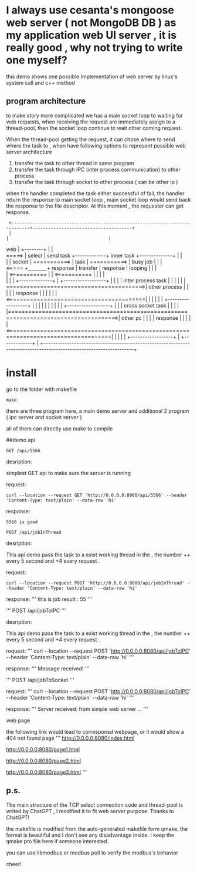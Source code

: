 
# I always use cesanta's mongoose web server ( not MongoDB DB ) as my application web UI server , it is really good , why not trying to write one myself?


this demo shows one possible Implementation of web server by linux's system call and c++ method


## program architecture

to make story more complicated we has a main socket loop to waiting for web requests, when receiving the request are immediately assign to a thread-pool, then the socket loop continue to wait other coming request.

When the thread-pool getting the request, it can chose where to send where the task to , when have following options to represent possible web server architecture

1. transfer the task to other thread in same program
2. transfer the task through IPC (inter process communication) to other process
3. transfer the task through socket to other process ( can be other ip )
 
when the handler completed the task either successful of fail, the handler return the response to main socket loop , main socket loop would send back the response to the file descriptor. At this moment , the requester can get response.



     +-----------------------------------------------------------------------------+--------------------------------------+
     |                                                                             |                                      |        
 web |   +--------+                                                                |                                      |        
 =====>  | select |   send task   +-------------+   inner task +--------------+    |                                      |        
     |   | socket |  ===========> |   task      | ===========> |    busy job  |    |                                      |        
 <=====  +________+    response   |  transfer   |    response  |     looping  |    |                                      |        
     |               <=========== |             | <=========== |              |    |                                      |        
     |                            |             |              +--------------+    |          +------------------+        |
     |                            |             |           inter process task                |                  |        |
     |                            |             |   =========================================>|   other process  |        |
     |                            |             |                   response                  |                  |        |
     |                            |             |   <=========================================|                  |        |
     |                            |             |                                             +------------------+        |
     |                            |             |                                  |                                      |
     |                            |             |                                  |                                                    +------------------+
     |                            |             |                 cross socket task                                                     |                  |
     |                            |             |======================================================================================>|   other pc       |
     |                            |             |                 response                                                              |                  |
     |                            |             | <=====================================================================================|                  |
     |                            |             |                                                                                       +------------------+
     |                            +-------------+                                                                         |
     +--------------------------------------------------------------------------------------------------------------------+


# install

go to the folder with makefile

```
make 
```

there are three program here, a main demo server and additional 2 program ( ipc server and socket server )

all of them can directly use make to compile


##demo api

```
GET /api/5566
```

desription:

simplest GET api to make sure the server is running

request:
```
curl --location --request GET 'http://0.0.0.0:8080/api/5566' --header 'Content-Type: text/plain' --data-raw 'hi'
```

response:
```
5566 is good
```



```
POST /api/jobInThread
```

desription:

This api demo pass the task to a exist working thread in the ,  the number ++ every 5 second and +4 every request . 

request:
```
curl --location --request POST 'http://0.0.0.0:8080/api/jobInThread' --header 'Content-Type: text/plain' --data-raw 'hi'
```

response:
'''
this is job result : 55
'''


'''
POST /api/jobToIPC
'''

desription:

This api demo pass the task to a exist working thread in the ,  the number ++ every 5 second and +4 every request . 


request:
'''
curl --location --request POST 'http://0.0.0.0:8080/api/jobToIPC' --header 'Content-Type: text/plain' --data-raw 'hi'
'''

response:
'''
Message received! 
'''


'''
POST /api/jobToSocket
'''

request:
'''
curl --location --request POST 'http://0.0.0.0:8080/api/jobToIPC' --header 'Content-Type: text/plain' --data-raw 'hi'
'''

response:
'''
Server received: from simple web server ... 
'''



web page

the following link would lead to corresponsd webpage, or it would show a 404 not found page
'''
http://0.0.0.0:8080/index.html

http://0.0.0.0:8080/page1.html

http://0.0.0.0:8080/page2.html

http://0.0.0.0:8080/page3.html
'''



## p.s.

The main structure of the TCP select connection code and thread-pool is writed by ChatGPT , I modified it to fit web server purpose. Thanks to ChatGPT!

the makefile is modified from the auto-generated makefile form qmake, the format is beautiful and I don't see any disadvantage inside. I keep the qmake pro file here if someone interested.

you can use libmodbus or modbus poll to verify the modbus's behavior




cheer!


